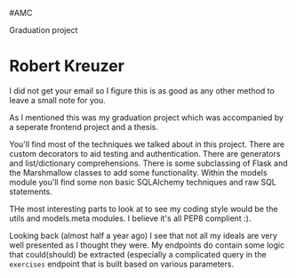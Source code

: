 #AMC

Graduation project

# Robert Kreuzer

I did not get your email so I figure this is as good as any other method
to leave a small note for you.

As I mentioned this was my graduation project which was accompanied by a
seperate frontend project and a thesis. 

You'll find most of the techniques we talked about in this project.
There are custom decorators to aid testing and authentication. There are
generators and list/dictionary comprehensions. There is some subclassing
of Flask and the Marshmallow classes to add some functionality. Within the
models module you'll find some non basic SQLAlchemy techniques and raw
SQL statements.

THe most interesting parts to look at to see my coding style would be
the utils and models.meta modules. I believe it's all PEP8 complient :).

Looking back (almost half a year ago) I see that not all my ideals are
very well presented as I thought they were. My endpoints do contain some
logic that could(should) be extracted (especially a complicated query in
the `exercises` endpoint that is built based on various parameters.
